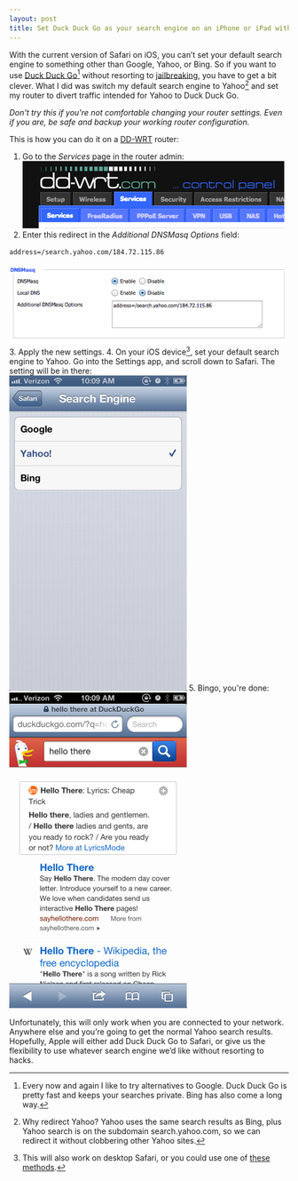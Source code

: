 ```yaml
---
layout: post
title: Set Duck Duck Go as your search engine on an iPhone or iPad without jailbreaking
---
```


With the current version of Safari on iOS, you can’t set your default search engine to something other than Google, Yahoo, or Bing. So if you want to use [Duck Duck Go](https://duckduckgo.com/)[^ddg]  without resorting to [jailbreaking](http://help.duckduckgo.com/customer/portal/articles/472033-safari-ios-), you have to get a bit clever. What I did was switch my default search engine to Yahoo[^yahoo] and set my router to divert traffic intended for Yahoo to Duck Duck Go.

*Don't try this if you're not comfortable changing your router settings. Even if you are, be safe and backup your working router configuration.*

This is how you can do it on a [DD-WRT](http://www.dd-wrt.com/) router:

1. Go to the *Services* page in the router admin:<br>
![Services Page](/blog/images/2013/04/ddg-router1.png)
2. Enter this redirect in the *Additional DNSMasq Options* field:
<pre><code class="no-highlight">address=/search.yahoo.com/184.72.115.86</code></pre>
![Services Page](/blog/images/2013/04/ddg-router2.png)
3. Apply the new settings.
4. On your iOS device[^desktop], set your default search engine to Yahoo. Go into the Settings app, and scroll down to Safari. The setting will be in there:<br>
![Services Page](/blog/images/2013/04/ddg-iphone1.jpg)
5. Bingo, you're done:<br>
![Services Page](/blog/images/2013/04/ddg-iphone2.jpg)

Unfortunately, this will only work when you are connected to your network. Anywhere else and you’re going to get the normal Yahoo search results. Hopefully, Apple will either add Duck Duck Go to Safari, or give us the flexibility to use whatever search engine we’d like without resorting to hacks.

[^ddg]: Every now and again I like to try alternatives to Google. Duck Duck Go is pretty fast and keeps your searches private. Bing has also come a long way.

[^yahoo]: Why redirect Yahoo? Yahoo uses the same search results as Bing, plus Yahoo search is on the subdomain search.yahoo.com, so we can redirect it without clobbering other Yahoo sites.

[^desktop]: This will also work on desktop Safari, or you could use one of [these methods](http://help.duckduckgo.com/customer/portal/articles/255650).